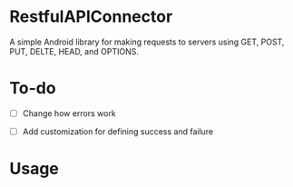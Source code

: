 RestfulAPIConnector
===================

A simple Android library for making requests to servers using GET, POST, PUT, DELTE, HEAD, and OPTIONS.

To-do
=====
- [ ] Change how errors work 
- [ ] Add customization for defining success and failure


Usage
=====
